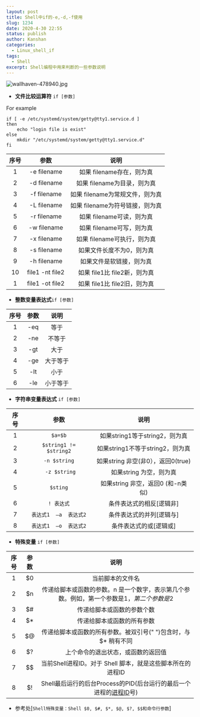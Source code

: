 ```yaml
---
layout: post
title: Shell中if的-e,-d,-f使用
slug: 1234
date: 2020-4-30 22:55
status: publish
author: Kanshan
categories: 
  - Linux_shell_if
tags:
  - Shell
excerpt: Shell编程中用来判断的一些参数说明
---
```




![wallhaven-478940.jpg](https://upload-images.jianshu.io/upload_images/3507931-2100088cfcf436c8.jpg?imageMogr2/auto-orient/strip%7CimageView2/2/w/1240)

- **文件比较运算符** `if [参数]`

For example
```
if [ -e /etc/systemd/system/getty@tty1.service.d ]
then
	echo "login file is exist"
else
    mkdir "/etc/systemd/system/getty@tty1.service.d"
fi
```
| 序号 |      参数       |              说明               |
| :--: | :-------------: | :-----------------------------: |
|  1   |   -e filename   |    如果 filename存在，则为真    |
|  2   |   -d filename   |   如果 filename为目录，则为真   |
|  3   |   -f filename   | 如果 filename为常规文件，则为真 |
|  4   |   -L filename   | 如果 filename为符号链接，则为真 |
|  5   |   -r filename   |    如果 filename可读，则为真    |
|  6   |   -w filename   |    如果 filename可写，则为真    |
|  7   |   -x filename   |   如果 filename可执行，则为真   |
|  8   |   -s filename   |    如果文件长度不为0，则为真    |
|  9   |   -h filename   |    如果文件是软链接，则为真     |
|  10  | file1 -nt file2 |  如果 file1比 file2新，则为真   |
|  1   | file1 -ot file2 |  如果 file1比 file2旧，则为真   |

- **整数变量表达式**`if [参数]`

| 序号 | 参数 |   说明   |
| :--: | :--: | :------: |
|  1   | -eq  |   等于   |
|  2   | -ne  |  不等于  |
|  3   | -gt  |   大于   |
|  4   | -ge  | 大于等于 |
|  5   | -lt  |   小于   |
|  6   | -le  | 小于等于 |

- **字符串变量表达式** `if [参数]`

| 序号 |           参数            |                说明                |
| :--: | :-----------------------: | :--------------------------------: |
|  1   |          `$a=$b`          |   如果string1等于string2，则为真   |
|  2   | ` $string1 !=  $string2 ` |  如果string1不等于string2，则为真  |
|  3   |       `-n $string`        | 如果string 非空(非0），返回0(true) |
|  4   |       ` -z $string`       |      如果string 为空，则为真       |
|  5   |         `$sting`          | 如果string 非空，返回0 (和-n类似)  |
|  6   |        `! 表达式`         |      条件表达式的相反[逻辑非]      |
|  7   |  `表达式1  –a  表达式2`   |      条件表达式的并列[逻辑与]      |
|  8   |  `表达式1  –o  表达式2`   |       条件表达式的或[逻辑或]       |

- **特殊变量** `if [参数]`

| 序号 | 参数 |                             说明                             |
| :--: | :--: | :----------------------------------------------------------: |
|  1   |  $0  |                       当前脚本的文件名                       |
|  2   |  $n  | 传递给脚本或函数的参数。n 是一个数字，表示第几个参数。例如，第一个参数是$1，第二个参数是$2 |
|  3   |  $#  |                  传递给脚本或函数的参数个数                  |
|  4   |  $*  |                  传递给脚本或函数的所有参数                  |
|  5   |  $@  | 传递给脚本或函数的所有参数。被双引号(" ")包含时，与 $* 稍有不同 |
|  6   |  $?  |              上个命令的退出状态，或函数的返回值              |
|  7   |  $$  |  当前Shell进程ID。对于 Shell 脚本，就是这些脚本所在的进程ID  |
|  8   |  $!  | Shell最后运行的后台Process的PID(后台运行的最后一个进程的[进程ID](https://www.baidu.com/s?wd=%E8%BF%9B%E7%A8%8BID&tn=SE_PcZhidaonwhc_ngpagmjz&rsv_dl=gh_pc_zhidao)号) |
- 参考处[```Shell特殊变量：Shell $0, $#, $*, $@, $?, $$和命令行参数```]